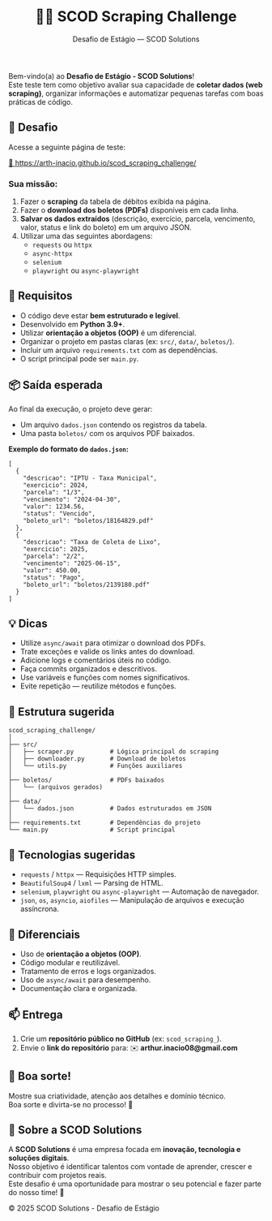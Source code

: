 <body>
  <header>
    <h1>🕵️‍♂️ SCOD Scraping Challenge</h1>
    <p>Desafio de Estágio — SCOD Solutions</p>
  </header>

  <main>
    <section>
      <p>Bem-vindo(a) ao <strong>Desafio de Estágio - SCOD Solutions</strong>!<br>
      Este teste tem como objetivo avaliar sua capacidade de <strong>coletar dados (web scraping)</strong>, organizar informações e automatizar pequenas tarefas com boas práticas de código.</p>
    </section>

 <section>
   <h2>🚀 Desafio</h2>
   <p>Acesse a seguinte página de teste:</p>
   <p><a href="https://arth-inacio.github.io/scod_scraping_challenge/" target="_blank">🔗 https://arth-inacio.github.io/scod_scraping_challenge/</a></p>

   <h3>Sua missão:</h3>
   <ol>
     <li>Fazer o <strong>scraping</strong> da tabela de débitos exibida na página.</li>
     <li>Fazer o <strong>download dos boletos (PDFs)</strong> disponíveis em cada linha.</li>
     <li><strong>Salvar os dados extraídos</strong> (descrição, exercício, parcela, vencimento, valor, status e link do boleto) em um arquivo JSON.</li>
     <li>Utilizar uma das seguintes abordagens:
       <ul>
         <li><code>requests</code> ou <code>httpx</code></li>
         <li><code>async-httpx</code></li>
         <li><code>selenium</code></li>
         <li><code>playwright</code> ou <code>async-playwright</code></li>
       </ul>
     </li>
   </ol>
 </section>

 <section>
   <h2>🧩 Requisitos</h2>
   <ul>
     <li>O código deve estar <strong>bem estruturado e legível</strong>.</li>
     <li>Desenvolvido em <strong>Python 3.9+</strong>.</li>
     <li>Utilizar <strong>orientação a objetos (OOP)</strong> é um diferencial.</li>
     <li>Organizar o projeto em pastas claras (ex: <code>src/</code>, <code>data/</code>, <code>boletos/</code>).</li>
     <li>Incluir um arquivo <code>requirements.txt</code> com as dependências.</li>
     <li>O script principal pode ser <code>main.py</code>.</li>
   </ul>
 </section>

 <section>
   <h2>📦 Saída esperada</h2>
   <p>Ao final da execução, o projeto deve gerar:</p>
   <ul>
     <li>Um arquivo <code>dados.json</code> contendo os registros da tabela.</li>
     <li>Uma pasta <code>boletos/</code> com os arquivos PDF baixados.</li>
   </ul>

   <p><strong>Exemplo do formato do <code>dados.json</code>:</strong></p>
   <pre><code>[
  {
    "descricao": "IPTU - Taxa Municipal",
    "exercicio": 2024,
    "parcela": "1/3",
    "vencimento": "2024-04-30",
    "valor": 1234.56,
    "status": "Vencido",
    "boleto_url": "boletos/18164829.pdf"
  },
  {
    "descricao": "Taxa de Coleta de Lixo",
    "exercicio": 2025,
    "parcela": "2/2",
    "vencimento": "2025-06-15",
    "valor": 450.00,
    "status": "Pago",
    "boleto_url": "boletos/2139180.pdf"
  }
]</code></pre>
    </section>

 <section>
   <h2>💡 Dicas</h2>
   <ul>
     <li>Utilize <code>async/await</code> para otimizar o download dos PDFs.</li>
     <li>Trate exceções e valide os links antes do download.</li>
     <li>Adicione logs e comentários úteis no código.</li>
     <li>Faça commits organizados e descritivos.</li>
     <li>Use variáveis e funções com nomes significativos.</li>
     <li>Evite repetição — reutilize métodos e funções.</li>
   </ul>
 </section>

 <section>
   <h2>📂 Estrutura sugerida</h2>
   <pre><code>scod_scraping_challenge/
│
├── src/
│   ├── scraper.py          # Lógica principal do scraping
│   ├── downloader.py       # Download de boletos
│   └── utils.py            # Funções auxiliares
│
├── boletos/                # PDFs baixados
│   └── (arquivos gerados)
│
├── data/
│   └── dados.json          # Dados estruturados em JSON
│
├── requirements.txt        # Dependências do projeto
└── main.py                 # Script principal</code></pre>
    </section>

 <section>
   <h2>🔧 Tecnologias sugeridas</h2>
   <ul>
     <li><code>requests</code> / <code>httpx</code> — Requisições HTTP simples.</li>
     <li><code>BeautifulSoup4</code> / <code>lxml</code> — Parsing de HTML.</li>
     <li><code>selenium</code>, <code>playwright</code> ou <code>async-playwright</code> — Automação de navegador.</li>
     <li><code>json</code>, <code>os</code>, <code>asyncio</code>, <code>aiofiles</code> — Manipulação de arquivos e execução assíncrona.</li>
   </ul>
 </section>

 <section>
   <h2>🧠 Diferenciais</h2>
   <ul>
     <li>Uso de <strong>orientação a objetos (OOP)</strong>.</li>
     <li>Código modular e reutilizável.</li>
     <li>Tratamento de erros e logs organizados.</li>
     <li>Uso de <code>async/await</code> para desempenho.</li>
     <li>Documentação clara e organizada.</li>
   </ul>
 </section>

 <section>
   <h2>📫 Entrega</h2>
   <ol>
     <li>Crie um <strong>repositório público no GitHub</strong> (ex: <code>scod_scraping_<seu_nome></code>).</li>
     <li>Envie o <strong>link do repositório</strong> para:  
     ✉️ <strong>arthur.inacio08@gmail.com</strong></li>
   </ol>
 </section>

 <section class="highlight">
   <h2>🏁 Boa sorte!</h2>
   <p>Mostre sua criatividade, atenção aos detalhes e domínio técnico.<br>
   Boa sorte e divirta-se no processo! 🚀</p>
 </section>

 <section>
   <h2>💼 Sobre a SCOD Solutions</h2>
   <p>A <strong>SCOD Solutions</strong> é uma empresa focada em <strong>inovação, tecnologia e soluções digitais</strong>.<br>
   Nosso objetivo é identificar talentos com vontade de aprender, crescer e contribuir com projetos reais.<br>
   Este desafio é uma oportunidade para mostrar o seu potencial e fazer parte do nosso time! 💚</p>
 </section>
  </main>

   <footer>
       <p>© 2025 SCOD Solutions - Desafio de Estágio</p>
      </footer>
      </body>
